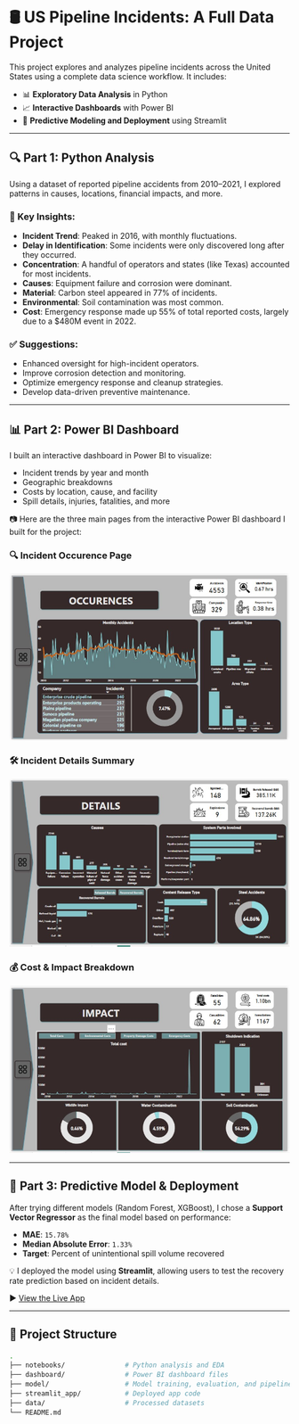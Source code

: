 # 🛢️ US Pipeline Incidents: A Full Data Project

This project explores and analyzes pipeline incidents across the United States using a complete data science workflow. It includes:

- 📊 **Exploratory Data Analysis** in Python  
- 📈 **Interactive Dashboards** with Power BI  
- 🤖 **Predictive Modeling and Deployment** using Streamlit

---

## 🔍 Part 1: Python Analysis

Using a dataset of reported pipeline accidents from 2010–2021, I explored patterns in causes, locations, financial impacts, and more.

### 📌 Key Insights:
- **Incident Trend**: Peaked in 2016, with monthly fluctuations.
- **Delay in Identification**: Some incidents were only discovered long after they occurred.
- **Concentration**: A handful of operators and states (like Texas) accounted for most incidents.
- **Causes**: Equipment failure and corrosion were dominant.
- **Material**: Carbon steel appeared in 77% of incidents.
- **Environmental**: Soil contamination was most common.
- **Cost**: Emergency response made up 55% of total reported costs, largely due to a $480M event in 2022.

### ✅ Suggestions:
- Enhanced oversight for high-incident operators.
- Improve corrosion detection and monitoring.
- Optimize emergency response and cleanup strategies.
- Develop data-driven preventive maintenance.

---

## 📊 Part 2: Power BI Dashboard

I built an interactive dashboard in Power BI to visualize:

- Incident trends by year and month  
- Geographic breakdowns  
- Costs by location, cause, and facility  
- Spill details, injuries, fatalities, and more  

📷 Here are the three main pages from the interactive Power BI dashboard I built for the project:

### 🔍 Incident Occurence Page
![Incident Overview](/Power-BI-dashboard/images/First_page_pic.jpg)

### 🛠 Incident Details Summary
![Operator Summary](/Power-BI-dashboard/images/Second_page_pic.jpg)

### 💰 Cost & Impact Breakdown
![Cost Breakdown](/Power-BI-dashboard/images/Third_page_pic.jpg)

---

## 🤖 Part 3: Predictive Model & Deployment

After trying different models (Random Forest, XGBoost), I chose a **Support Vector Regressor** as the final model based on performance:

- **MAE**: `15.78%`
- **Median Absolute Error**: `1.33%`
- **Target**: Percent of unintentional spill volume recovered

💡 I deployed the model using **Streamlit**, allowing users to test the recovery rate prediction based on incident details.

▶️ [View the Live App](https://oil-facility-accidents-sv-model.streamlit.app/)  

---

## 📂 Project Structure

```bash
.
├── notebooks/               # Python analysis and EDA
├── dashboard/               # Power BI dashboard files
├── model/                   # Model training, evaluation, and pipeline
├── streamlit_app/           # Deployed app code
├── data/                    # Processed datasets
└── README.md

